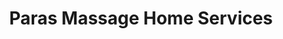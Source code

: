 ---
title: "Paras Massage Home Services"
url: /bandra-west-mumbai/paras-massage-home-services/
shop: massage
---